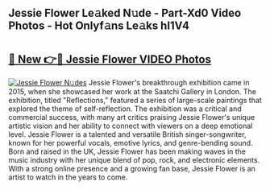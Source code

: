 ## Jessie Flower Le𝚊ked N𝚞de - Part-Xd0 Video Photos - Hot Onlyf𝚊ns Le𝚊ks hl1V4

# <h2><a href="http://ac42922.deff.icu/?id=Jessie+Flower">🔗 New 👉🔴 Jessie Flower VIDEO Photos</a></h2>

[![Jessie Flower N𝚞des](https://i.imgur.com/rIISA9y.gif)](http://ac42922.deff.icu/?id=Jessie+Flower)
Jessie Flower's breakthrough exhibition came in 2015, when she showcased her work at the Saatchi Gallery in London. The exhibition, titled "Reflections," featured a series of large-scale paintings that explored the theme of self-reflection. The exhibition was a critical and commercial success, with many art critics praising Jessie Flower's unique artistic vision and her ability to connect with viewers on a deep emotional level. Jessie Flower is a talented and versatile British singer-songwriter, known for her powerful vocals, emotive lyrics, and genre-bending sound. Born and raised in the UK, Jessie Flower has been making waves in the music industry with her unique blend of pop, rock, and electronic elements. With a strong online presence and a growing fan base, Jessie Flower is an artist to watch in the years to come.

